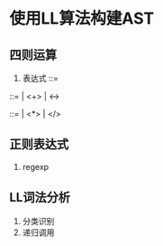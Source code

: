# 使用LL算法构建AST

## 四则运算

1. 表达式
<Expression> ::= <AdditiveExpression>

<AdditiveExpression> ::=
  <MultiplicativeExpression>
  | <AdditiveExpression><+><MultiplicativeExpression>
  | <AdditiveExpression><-><MultiplicativeExpression>

<MultiplicativeExpression> ::=
  <Number>
  | <MultiplicativeExpression><*><Number>
  | <MultiplicativeExpression></><Number>

## 正则表达式
1. regexp

## LL词法分析
1. 分类识别
2. 递归调用
